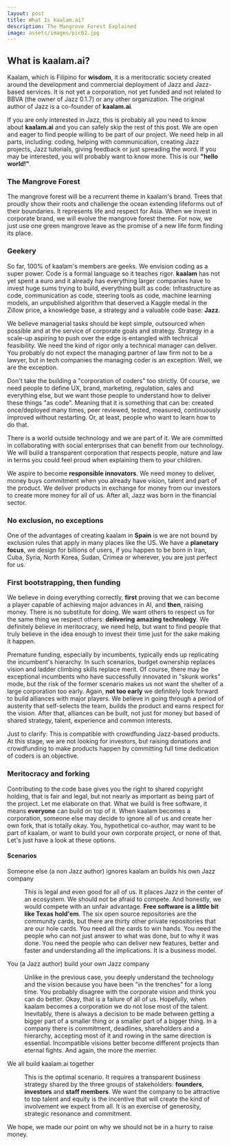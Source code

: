 ```yaml
---
layout: post
title: What Is kaalam.ai?
description: The Mangrove Forest Explained
image: assets/images/pic02.jpg
---
```


<h2>What is kaalam.ai?</h2>


Kaalam, which is Filipino for **wisdom**, it is a meritocratic society created around the development and commercial deployment of Jazz and
Jazz-based services. It is not yet a corporation, not yet funded and not related to BBVA (the owner of Jazz 0.1.7) or any other organization.
The original author of Jazz is a co-founder of <b>kaalam.ai</b>.

If you are only interested in Jazz, this is probably all you need to know about <b>kaalam.ai</b> and you can safely skip the rest of this post.
We are open and eager to find people willing to be part of our project. We need help in all parts, including: coding, helping with communication,
creating Jazz projects, Jazz tutorials, giving feedback or just spreading the word. If you may be interested, you will probably want to know
more. This is our <b>"hello world!"</b>.


<h3>The Mangrove Forest</h3>

The mangrove forest will be a recurrent theme in kaalam's brand. Trees that proudly show their roots and challenge the ocean extending lifeforms
out of their boundaries. It represents life and respect for Asia. When we invest in corporate brand, we will evolve the mangrove forest theme.
For now, we just use one green mangrove leave as the promise of a new life form finding its place.


<h3>Geekery</h3>

So far, 100% of kaalam's members are geeks. We envision coding as a super power. Code is a formal language so it teaches rigor. <b>kaalam</b>
has not yet spent a euro and it already has everything larger companies have to invest huge sums trying to build, everything built as code:
Infrastructure as code, communication as code, steering tools as code, machine learning models, an unpublished algorithm that deserved a
Kaggle medal in the Zillow price, a knowledge base, a strategy and a valuable code base: <b>Jazz</b>.

We believe managerial tasks should be kept simple, outsourced when possible and at the service of corporate goals and strategy. Strategy in
a scale-up aspiring to push over the edge is entangled with technical feasibility. We need the kind of rigor only a technical manager can
deliver. You probably do not expect the managing partner of law firm not to be a lawyer, but in tech companies the managing coder is an
exception. Well, we are the exception.

Don't take the building a "corporation of coders" too strictly. Of course, we need people to define UX, brand, marketing, regulation, sales
and everything else, but we want those people to understand how to deliver these things "as code". Meaning that it is something that can be:
created once/deployed many times, peer reviewed, tested, measured, continuously improved without restarting. Or, at least, people who want
to learn how to do that.

There is a world outside technology and we are part of it. We are committed in collaborating with social enterprises that can benefit from
our technology. We will build a transparent corporation that respects people, nature and law in terms you could feel proud when explaining
them to your children.

We aspire to become **responsible innovators**. We need money to deliver, money buys commitment when you already have vision, talent and
part of the product. We deliver products in exchange for money from our investors to create more money for all of us. After all, Jazz was
born in the financial sector.


<h3>No exclusion, no exceptions</h3>

One of the advantages of creating kaalam in <b>Spain</b> is we are not bound by exclusion rules that apply in many places like the US. We
have a <b>planetary focus</b>, we design for billions of users, if you happen to be born in Iran, Cuba, Syria, North Korea, Sudan, Crimea
or wherever, you are just perfect for us.


<h3>First bootstrapping, then funding</h3>

We believe in doing everything correctly, <b>first</b> proving that we can become a player capable of achieving major advances in AI, and
<b>then</b>, raising money. There is no substitute for doing. We want others to respect us for the same thing we respect others: **delivering**
**amazing technology**. We definitely believe in meritocracy, we need help, but want to find people that truly believe in the idea enough to
invest their time just for the sake making it happen.

Premature funding, especially by incumbents, typically ends up replicating the incumbent's hierarchy. In such scenarios, budget ownership
replaces vision and ladder climbing skills replace merit. Of course, there may be exceptional incumbents who have successfully innovated
in "skunk works" mode, but the risk of the former scenario makes us not want the shelter of a large corporation too early. Again, <b>not
too early</b> we definitely look forward to build alliances with major players. We believe in going through a period of austerity that
self-selects the team, builds the product and earns respect for the vision. After that, alliances can be built, not just for money but
based of shared strategy, talent, experience and common interests.

Just to clarify: This is compatible with crowdfunding Jazz-based products. At this stage, we are not looking for investors, but raising
donations and crowdfunding to make products happen by committing full time dedication of coders is an objective.


<h3>Meritocracy and forking</h3>

Contributing to the code base gives you the right to shared copyright holding, that is fair and legal, but not nearly as important as being
part of the project. Let me elaborate on that. What we build is free software, it means <b>everyone</b> can build on top of it. When  kaalam
becomes a corporation, someone else may decide to ignore all of us and create her own fork, that is totally okay. You, hypothetical co-author,
may want to be part of kaalam, or want to build your own corporate project, or none of that. Let's just have a look at these options.

<h4>Scenarios</h4>
<dl>
	<dt>Someone else (a non Jazz author) ignores kaalam an builds his own Jazz company</dt>
	<dd>
		<p>This is legal and even good for all of us. It places Jazz in the center of an ecosystem. We should not be afraid to compete. And
		honestly, we would compete with an unfair advantage. <b>Free software is a little bit like Texas hold'em</b>. The six open source
		repositories are the community cards, but there are thirty other private repositories that are our hole cards. You need all the
		cards to win hands. You need the people who can not just answer to what was done, but to why it was done. You need the people who
		can deliver new features, better and faster and understanding all the implications. It is a business model.</p>
	</dd>
	<dt>You (a Jazz author) build your own Jazz company</dt>
	<dd>
		<p>Unlike in the previous case, you deeply understand the technology and the vision because you have been "in the trenches" for a
		long time. You probably disagree with the corporate vision and think you can do better. Okay, that is a failure of all of us.
		Hopefully, when kaalam becomes a corporation we do not lose most of the talent. Inevitably, there is always a decision to be made
		between getting a bigger part of a smaller thing or a smaller part of a bigger thing. In a company  there is commitment, deadlines,
		shareholders and a hierarchy, accepting most of it and rowing in the same direction is essential. Incompatible visions better become
		different projects than eternal fights. And again, the more the merrier.</p>
	</dd>
	<dt>We all build kaalam.ai together</dt>
	<dd>
		<p>This is the optimal scenario. It requires a transparent business strategy shared by the three groups of stakeholders: <b>founders</b>,
		<b>investors</b> and <b>staff members</b>. We want the company to be attractive to top talent and equity is the incentive that will
		create the kind of involvement we expect from all. It is an exercise of generosity, strategic resonance and commitment.</p>
	</dd>
</dl>

We hope, we made our point on why we should not be in a hurry to raise money.
